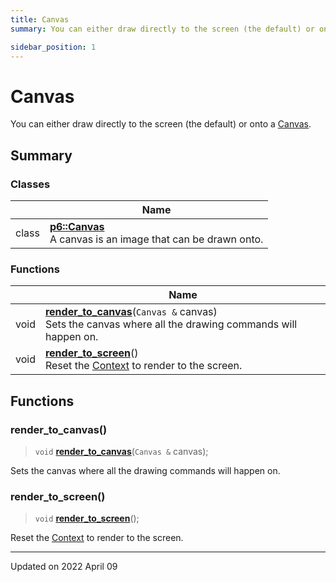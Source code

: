 ```yaml
---
title: Canvas
summary: You can either draw directly to the screen (the default) or onto a Canvas. 

sidebar_position: 1
---
```


# Canvas

You can either draw directly to the screen (the default) or onto a [Canvas](/reference/Types/canvas). 

## Summary

### Classes

|                | Name           |
| -------------- | -------------- |
| class | **[p6::Canvas](/reference/Types/canvas)** <br/>A canvas is an image that can be drawn onto.  |

### Functions

|                | Name           |
| -------------- | -------------- |
| void | **[render_to_canvas](/reference/canvas#render_to_canvas)**(`Canvas &` canvas)<br/>Sets the canvas where all the drawing commands will happen on.  |
| void | **[render_to_screen](/reference/canvas#render_to_screen)**()<br/>Reset the [Context](/reference/Types/context) to render to the screen.  |


## Functions

### render_to_canvas()

> `void` **[render_to_canvas](/reference/canvas#render_to_canvas)**(`Canvas &` canvas);


Sets the canvas where all the drawing commands will happen on. 

### render_to_screen()

> `void` **[render_to_screen](/reference/canvas#render_to_screen)**();


Reset the [Context](/reference/Types/context) to render to the screen. 





-------------------------------

Updated on 2022 April 09